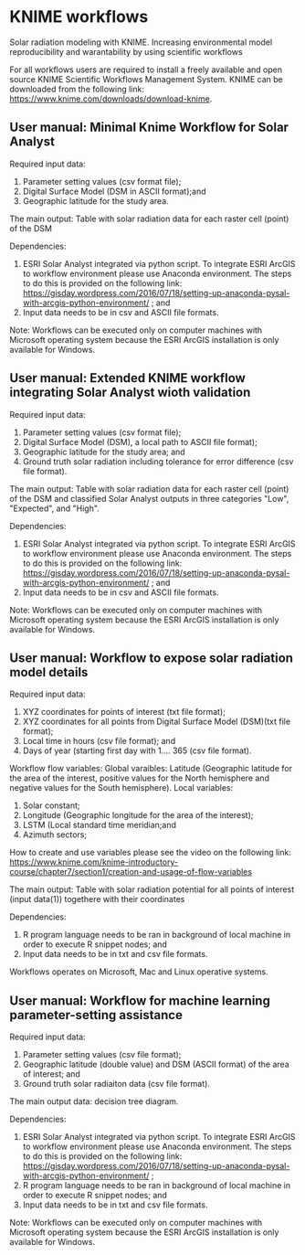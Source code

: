 # KNIME workflows
Solar radiation modeling with KNIME. Increasing environmental model reproducibility and warantability by using scientific workflows

For all workflows users are required to install a freely available and open source KNIME Scientific Workflows Management System. KNIME can be downloaded from the following link: https://www.knime.com/downloads/download-knime.

User manual: Minimal Knime Workflow for Solar Analyst 
------------------
Required input data:

1) Parameter setting values (csv format file);
2) Digital Surface Model (DSM in ASCII format);and 
3) Geographic latitude for the study area. 

The main output: 
Table with solar radiation data for each raster cell (point) of the DSM

Dependencies: 

1) ESRI Solar Analyst integrated via python script. To integrate ESRI ArcGIS to workflow environment please use Anaconda environment. The steps to do this is provided on the following link: https://gisday.wordpress.com/2016/07/18/setting-up-anaconda-pysal-with-arcgis-python-environment/ ; and 
2) Input data needs to be in csv and ASCII file formats. 

Note: Workflows can be executed only on computer machines with Microsoft operating system because the ESRI ArcGIS installation is only available for Windows. 

User manual: Extended KNIME workflow integrating Solar Analyst wioth validation 
------

Required input data:

1) Parameter setting values (csv format file);
2) Digital Surface Model (DSM), a local path to ASCII file format); 
3) Geographic latitude for the study area; and
4) Ground truth solar radiation including tolerance for error difference (csv file format).

The main output: 
Table with solar radiation data for each raster cell (point) of the DSM and classified Solar Analyst outputs in three categories "Low", "Expected", and "High". 

Dependencies: 

1) ESRI Solar Analyst integrated via python script. To integrate ESRI ArcGIS to workflow environment please use Anaconda environment. The steps to do this is provided on the following link: https://gisday.wordpress.com/2016/07/18/setting-up-anaconda-pysal-with-arcgis-python-environment/ ; and 
2) Input data needs to be in csv and ASCII file formats. 

Note: Workflows can be executed only on computer machines with Microsoft operating system because the ESRI ArcGIS installation is only available for Windows. 

User manual: Workflow to expose solar radiation model details
--------------------------------------------------------------------------------------------------------------------------
Required input data:

1) XYZ coordinates for points of interest (txt file format); 
2) XYZ coordinates for all points from Digital Surface Model (DSM)(txt file format);
3) Local time in hours (csv file format); and 
4) Days of year (starting first day with 1.... 365 (csv file format).

Workflow flow variables: 
Global varaibles:
Latitude (Geographic latitude for the area of the interest, positive values for the North hemisphere and negative values for the South hemisphere). 
Local variables: 
1) Solar constant; 
2) Longitude (Geographic longitude for the area of the interest);
3) LSTM (Local standard time meridian;and
4) Azimuth sectors;

How to create and use variables please see the video on the following link: 
https://www.knime.com/knime-introductory-course/chapter7/section1/creation-and-usage-of-flow-variables

The main output: 
Table with solar radiation potential for all points of interest (input data(1)) togethere with their coordinates 

Dependencies:
1) R program language needs to be ran in background of local machine in order to execute R snippet nodes; and
2) Input data needs to be in txt and csv file formats.  

Workflows operates on Microsoft, Mac and Linux operative systems. 

User manual: Workflow for machine learning parameter-setting assistance
------------------------------------------------------------------------------------------------------------------------------

Required input data:

1) Parameter setting values (csv file format);
2) Geographic latitude (double value) and DSM (ASCII format) of the area of interest; and
3) Ground truth solar radiaiton data (csv file format).

The main output data: decision tree diagram.

Dependencies:

1) ESRI Solar Analyst integrated via python script. To integrate ESRI ArcGIS to workflow environment please use Anaconda environment. The steps to do this is provided on the following link: https://gisday.wordpress.com/2016/07/18/setting-up-anaconda-pysal-with-arcgis-python-environment/ ;
2) R program language needs to be ran in background of local machine in order to execute R snippet nodes; and
2) Input data needs to be in txt and csv file formats.  

Note: Workflows can be executed only on computer machines with Microsoft operating system because the ESRI ArcGIS installation is only available for Windows. 
